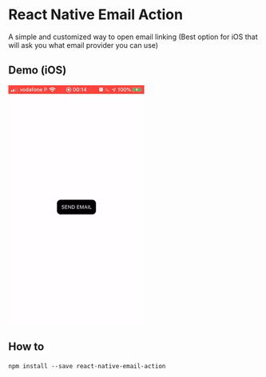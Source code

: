 # React Native Email Action
A simple and customized way to open email linking (Best option for iOS that will ask you what email provider you can use)

## Demo (iOS)
![Alt Text](https://raw.githubusercontent.com/ErickMaeda/react-native-email-action/master/example/ezgif.com-gif-maker.gif)

## How to
```
npm install --save react-native-email-action
```

